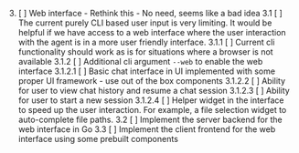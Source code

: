 3. [ ] Web interface - Rethink this - No need, seems like a bad idea
    3.1 [ ] The current purely CLI based user input is very limiting. It would be helpful if we have access to a web interface where the user interaction with the agent is in a more user friendly interface.
       3.1.1 [ ] Current cli functionality should work as is for situations where a browser is not available
       3.1.2 [ ] Additional cli argument `--web` to enable the web interface
          3.1.2.1 [ ] Basic chat interface in UI implemented with some proper UI framework - use out of the box components
          3.1.2.2 [ ] Ability for user to view chat history and resume a chat session
          3.1.2.3 [ ] Ability for user to start a new session
          3.1.2.4 [ ] Helper widget in the interface to speed up the user interaction. For example, a file selection widget to auto-complete file paths.
    3.2 [ ] Implement the server backend for the web interface in Go
    3.3 [ ] Implement the client frontend for the web interface using some prebuilt components
